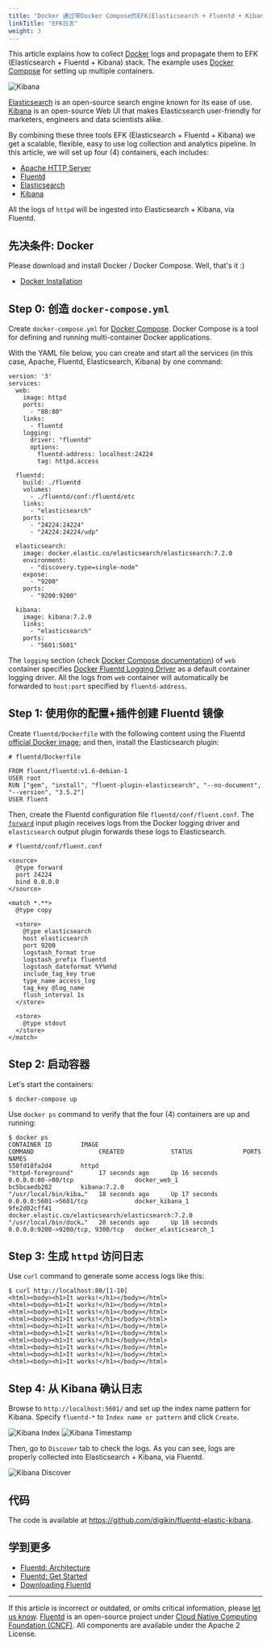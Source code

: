 ```yaml
---
title: "Docker 通过带Docker Compose的EFK(Elasticsearch + Fluentd + Kibana)堆栈记录"
linkTitle: "EFK日志"
weight: 3
---
```


This article explains how to collect [Docker](https://www.docker.com/) logs and
propagate them to EFK (Elasticsearch + Fluentd + Kibana) stack. The example uses
[Docker Compose](https://docs.docker.com/compose/) for setting up multiple
containers.

![Kibana](/images/7.2_kibana-homepage.png)

[Elasticsearch](https://www.elastic.co/products/elasticsearch) is an open-source
search engine known for its ease of use.
[Kibana](https://www.elastic.co/products/kibana) is an open-source Web UI that
makes Elasticsearch user-friendly for marketers, engineers and data scientists
alike.

By combining these three tools EFK (Elasticsearch + Fluentd + Kibana) we get a
scalable, flexible, easy to use log collection and analytics pipeline. In this
article, we will set up four (4) containers, each includes:

- [Apache HTTP Server](https://hub.docker.com/_/httpd/)
- [Fluentd](https://hub.docker.com/r/fluent/fluentd/)
- [Elasticsearch](https://hub.docker.com/_/elasticsearch/)
- [Kibana](https://hub.docker.com/_/kibana/)

All the logs of `httpd` will be ingested into Elasticsearch + Kibana, via
Fluentd.

## 先决条件: Docker

Please download and install Docker / Docker Compose. Well, that's it :)

- [Docker Installation](https://docs.docker.com/engine/installation/)

## Step 0: 创造 `docker-compose.yml`

Create `docker-compose.yml` for [Docker
Compose](https://docs.docker.com/compose/overview/). Docker Compose is a tool
for defining and running multi-container Docker applications.

With the YAML file below, you can create and start all the services (in this
case, Apache, Fluentd, Elasticsearch, Kibana) by one command:

```{.CodeRay}
version: '3'
services:
  web:
    image: httpd
    ports:
      - "80:80"
    links:
      - fluentd
    logging:
      driver: "fluentd"
      options:
        fluentd-address: localhost:24224
        tag: httpd.access

  fluentd:
    build: ./fluentd
    volumes:
      - ./fluentd/conf:/fluentd/etc
    links:
      - "elasticsearch"
    ports:
      - "24224:24224"
      - "24224:24224/udp"

  elasticsearch:
    image: docker.elastic.co/elasticsearch/elasticsearch:7.2.0
    environment:
      - "discovery.type=single-node"
    expose:
      - "9200"
    ports:
      - "9200:9200"

  kibana:
    image: kibana:7.2.0
    links:
      - "elasticsearch"
    ports:
      - "5601:5601"
```

The `logging` section (check [Docker Compose
documentation](https://docs.docker.com/compose/compose-file/#/logging)) of `web`
container specifies [Docker Fluentd Logging
Driver](https://docs.docker.com/engine/admin/logging/fluentd/) as a default
container logging driver. All the logs from `web` container will automatically
be forwarded to `host:port` specified by `fluentd-address`.

## Step 1: 使用你的配置+插件创建 Fluentd 镜像

Create `fluentd/Dockerfile` with the following content using the Fluentd
[official Docker image](https://hub.docker.com/r/fluent/fluentd/); and then,
install the Elasticsearch plugin:

```{.CodeRay}
# fluentd/Dockerfile

FROM fluent/fluentd:v1.6-debian-1
USER root
RUN ["gem", "install", "fluent-plugin-elasticsearch", "--no-document", "--version", "3.5.2"]
USER fluent
```

Then, create the Fluentd configuration file `fluentd/conf/fluent.conf`. The
[`forward`](/plugins/input/forward.md) input plugin receives logs from the
Docker logging driver and `elasticsearch` output plugin forwards these logs to
Elasticsearch.

```{.CodeRay}
# fluentd/conf/fluent.conf

<source>
  @type forward
  port 24224
  bind 0.0.0.0
</source>

<match *.**>
  @type copy

  <store>
    @type elasticsearch
    host elasticsearch
    port 9200
    logstash_format true
    logstash_prefix fluentd
    logstash_dateformat %Y%m%d
    include_tag_key true
    type_name access_log
    tag_key @log_name
    flush_interval 1s
  </store>

  <store>
    @type stdout
  </store>
</match>
```

## Step 2: 启动容器

Let's start the containers:

```{.CodeRay}
$ docker-compose up
```

Use `docker ps` command to verify that the four (4) containers are up and
running:

```{.CodeRay}
$ docker ps
CONTAINER ID        IMAGE                                                 COMMAND                  CREATED             STATUS              PORTS                              NAMES
558fd18fa2d4        httpd                                                 "httpd-foreground"       17 seconds ago      Up 16 seconds       0.0.0.0:80->80/tcp                 docker_web_1
bc5bcaedb282        kibana:7.2.0                                          "/usr/local/bin/kiba…"   18 seconds ago      Up 17 seconds       0.0.0.0:5601->5601/tcp             docker_kibana_1
9fe2d02cff41        docker.elastic.co/elasticsearch/elasticsearch:7.2.0   "/usr/local/bin/dock…"   20 seconds ago      Up 18 seconds       0.0.0.0:9200->9200/tcp, 9300/tcp   docker_elasticsearch_1
```

## Step 3: 生成 `httpd` 访问日志

Use `curl` command to generate some access logs like this:

```{.CodeRay}
$ curl http://localhost:80/[1-10]
<html><body><h1>It works!</h1></body></html>
<html><body><h1>It works!</h1></body></html>
<html><body><h1>It works!</h1></body></html>
<html><body><h1>It works!</h1></body></html>
<html><body><h1>It works!</h1></body></html>
<html><body><h1>It works!</h1></body></html>
<html><body><h1>It works!</h1></body></html>
<html><body><h1>It works!</h1></body></html>
<html><body><h1>It works!</h1></body></html>
<html><body><h1>It works!</h1></body></html>
```

## Step 4: 从 Kibana 确认日志

Browse to `http://localhost:5601/` and set up the index name pattern for Kibana.
Specify `fluentd-*` to `Index name or pattern` and click `Create`.

![Kibana Index](/images/7.2_efk-kibana-index.png) ![Kibana
Timestamp](/images/7.2_efk-kibana-timestamp.png)

Then, go to `Discover` tab to check the logs. As you can see, logs are properly
collected into Elasticsearch + Kibana, via Fluentd.

![Kibana Discover](/images/7.2_efk-kibana-discover.png)

## 代码

The code is available at https://github.com/digikin/fluentd-elastic-kibana.

## 学到更多

- [Fluentd: Architecture](https://www.fluentd.org/architecture)
- [Fluentd: Get Started](/overview/quickstart.md)
- [Downloading Fluentd](http://www.fluentd.org/download)

---

If this article is incorrect or outdated, or omits critical information, please
[let us know](https://github.com/fluent/fluentd-docs-gitbook/issues?state=open).
[Fluentd](http://www.fluentd.org/) is an open-source project under [Cloud Native
Computing Foundation (CNCF)](https://cncf.io/). All components are available
under the Apache 2 License.
